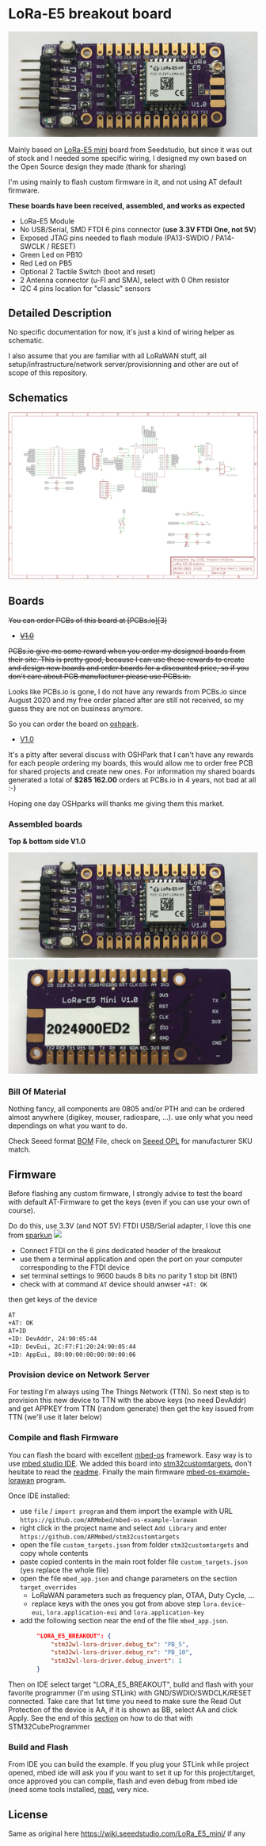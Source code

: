 # LoRa-E5 breakout board

<img src="https://github.com/hallard/LoRa-E5-Breakout/blob/main/pictures/LoRa-E5-Breakout-top.png">

Mainly based on [LoRa-E5 mini](https://www.seeedstudio.com/LoRa-E5-mini-STM32WLE5JC-p-4869.html) board from Seedstudio, but since it was out of stock and I needed some specific wiring, I designed my own based on the Open Source design they made (thank for sharing)

I'm using mainly to flash custom firmware in it, and not using AT default firmware.

**These boards have been received, assembled, and works as expected**

- LoRa-E5 Module
- No USB/Serial, SMD FTDI 6 pins connector (**use 3.3V FTDI One, not 5V**)
- Exposed JTAG pins needed to flash module (PA13-SWDIO / PA14-SWCLK / RESET)
- Green Led on PB10
- Red Led on PB5
- Optional 2 Tactile Switch (boot and reset)
- 2 Antenna connector (u-Fl and SMA), select with 0 Ohm resistor
- I2C 4 pins location for "classic" sensors

## Detailed Description

No specific documentation for now, it's just a kind of wiring helper as schematic.

I also assume that you are familiar with all LoRaWAN stuff, all setup/infrastructure/network server/provisionning and other are out of scope of this repository.

## Schematics

<img src="https://github.com/hallard/LoRa-E5-Breakout/blob/main/pictures/LoRa-E5-Breakout-sch.png">

## Boards 

~~You can order PCBs of this board at [PCBs.io][3]~~

- ~~[V1.0](https://PCBs.io/share/zM5GG)~~

 ~~PCBs.io give me some reward when you order my designed boards from their site. This is pretty good, because I can use these rewards to create and design new boards and order boards for a discounted price, so if you don't care about PCB manufacturer please use PCBs.io.~~

Looks like PCBs.io is gone, I do not have any rewards from PCBs.io since August 2020 and my free order placed after are still not received, so my guess they are not on business anymore.

So you can order the board on [oshpark](https://oshpark.com). 

- [V1.0](https://oshpark.com/shared_projects/pMgmywYX) 

It's a pitty after several discuss with OSHPark that I can't have any rewards for each people ordering my boards, this would allow me to order free PCB for shared projects and create new ones. For information my shared boards generated a total of **$285 162.00** orders at PCBs.io in 4 years, not bad at all :-)

Hoping one day OSHparks will thanks me giving them this market. 

### Assembled boards

**Top & bottom side V1.0**

<img src="https://github.com/hallard/LoRa-E5-Breakout/blob/main/pictures/LoRa-E5-Breakout-top.png">
<img src="https://github.com/hallard/LoRa-E5-Breakout/blob/main/pictures/LoRa-E5-Breakout-bot.png">

### Bill Of Material

Nothing fancy, all components are 0805 and/or PTH and can be ordered almost anywhere (digikey, mouser, radiospare, ...). 
use only what you need dependings on what you want to do. 

Check Seeed format [BOM](https://github.com/hallard/LoRa-E5-Breakout/blob/main/LoRa-E5-Breakout-BOM.xlsx) File, check on [Seeed OPL](https://www.seeedstudio.com/opl.html) for manufacturer SKU match.

## Firmware

Before flashing any custom firmware, I strongly advise to test the board with default AT-Firmware to get the keys (even if you can use your own of course). 

Do do this, use 3.3V (and NOT 5V) FTDI USB/Serial adapter, I love this one from [sparkun](https://www.sparkfun.com/products/14050)
![](https://cdn.sparkfun.com//assets/parts/1/1/8/8/8/14050-01.jpg)

- Connect FTDI on the 6 pins dedicated header of the breakout
- use them a terminal application and open the port on your computer corresponding to the FTDI device
- set terminal settings to 9600 bauds 8 bits no parity 1 stop bit (8N1)
- check with at command `AT` device should anwser ``+AT: OK``

then get keys of the device

```
AT 
+AT: OK
AT+ID 
+ID: DevAddr, 24:90:05:44
+ID: DevEui, 2C:F7:F1:20:24:90:05:44
+ID: AppEui, 80:00:00:00:00:00:00:06
```

### Provision device on Network Server

For testing I'm always using The Things Network (TTN).
So next step is to provision this new device to TTN with the above keys (no need DevAddr) and get APPKEY from TTN (random generate) then get the key issued from TTN (we'll use it later below)

### Compile and flash Firmware

You can flash the board with excellent [mbed-os](https://os.mbed.com/mbed-os/) framework. 
Easy way is to use [mbed studio IDE](https://os.mbed.com/studio/). 
We added this board into [stm32customtargets](https://github.com/ARMmbed/stm32customtargets), don't hesitate to read the [readme](https://github.com/ARMmbed/stm32customtargets/blob/master/README.md). 
Finally the main firmware [mbed-os-example-lorawan](https://github.com/ARMmbed/mbed-os-example-lorawan) program.

Once IDE installed: 

- use `file` / `import program` and them import the example with URL `https://github.com/ARMmbed/mbed-os-example-lorawan`
- right click in the project name and select `Add Library` and enter `https://github.com/ARMmbed/stm32customtargets`
- open the file `custom_targets.json` from folder `stm32customtargets` and copy whole contents
- paste copied contents in the main root folder file `custom_targets.json` (yes replace the whole file) 
- open the file `mbed_app.json` and change parameters on the section `target_overrides`
    - LoRaWAN parameters such as frequency plan, OTAA, Duty Cycle, ...
    - replace keys with the ones you got from above step `lora.device-eui`, `lora.application-eui` and `lora.application-key`
- add the following section near the end of the file `mbed_app.json`.

```json
        "LORA_E5_BREAKOUT": {
            "stm32wl-lora-driver.debug_tx": "PB_5",
            "stm32wl-lora-driver.debug_rx": "PB_10",
            "stm32wl-lora-driver.debug_invert": 1
        }
```

Then on IDE select target "LORA_E5_BREAKOUT", bulld and flash with your favorite programmer (I'm using STLink) with GND/SWDIO/SWDCLK/RESET connected. Take care that 1st time you need to make sure the Read Out Protection of the device is AA, if it is shown as BB, select AA and click Apply. See the end of this [section](https://wiki.seeedstudio.com/LoRa_E5_Dev_Board/#24-modify-your-device-eui-application-eui-application-key-and-your-lorawan-region) on how to do that with STM32CubeProgrammer

### Build and Flash

From IDE you can build the example. If you plug your STLink while project opened, mbed ide will ask you if you want to set it up for this project/target, once approved you can compile, flash and even debug from mbed ide (need some tools installed, [read](https://os.mbed.com/docs/mbed-studio/current/monitor-debug/debugging-with-mbed-studio.html), very nice.



## License

Same as original here https://wiki.seeedstudio.com/LoRa_E5_mini/ if any



 
